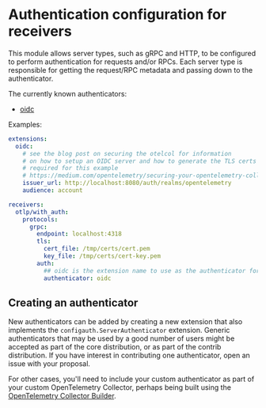 # Authentication configuration for receivers

This module allows server types, such as gRPC and HTTP, to be configured to perform authentication for requests and/or RPCs. Each server type is responsible for getting the request/RPC metadata and passing down to the authenticator.

The currently known authenticators:

- [oidc](https://github.com/open-telemetry/opentelemetry-collector-contrib/tree/main/extension/oidcauthextension)

Examples:
```yaml
extensions:
  oidc:
    # see the blog post on securing the otelcol for information
    # on how to setup an OIDC server and how to generate the TLS certs
    # required for this example
    # https://medium.com/opentelemetry/securing-your-opentelemetry-collector-1a4f9fa5bd6f
    issuer_url: http://localhost:8080/auth/realms/opentelemetry
    audience: account

receivers:
  otlp/with_auth:
    protocols:
      grpc:
        endpoint: localhost:4318
        tls:
          cert_file: /tmp/certs/cert.pem
          key_file: /tmp/certs/cert-key.pem
        auth:
          ## oidc is the extension name to use as the authenticator for this receiver
          authenticator: oidc
```

## Creating an authenticator

New authenticators can be added by creating a new extension that also implements the `configauth.ServerAuthenticator` extension. Generic authenticators that may be used by a good number of users might be accepted as part of the core distribution, or as part of the contrib distribution. If you have interest in contributing one authenticator, open an issue with your proposal.

For other cases, you'll need to include your custom authenticator as part of your custom OpenTelemetry Collector, perhaps being built using the [OpenTelemetry Collector Builder](https://github.com/open-telemetry/opentelemetry-collector-builder).
